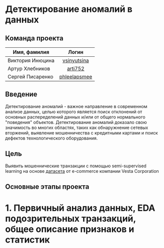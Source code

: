 Детектирование аномалий в данных
===============================


Команда проекта
------------------

|Имя, фамилия         | Логин          |
| -------------       |:------------------:| 
| Виктория Инюцина    | [vsinyutsina](https://github.com/vsinyutsina)       | 
| Артур Хлебников     | [arti752](https://github.com/arti752)         |  
| Сергей Писаренко    |[phleelapsmee](https://github.com/phleelapsmee)      | 

Введение
------------------
Детектирование аномалий - важное направление в современном анализе данных, целью которого является поиск отклонений от основных распеределений данных и/или от общего нормального "поведения" объектов. Детектирование аномалий доказало свою значимость во многих областях, таких как обнаружнение сетевых вторжений, выявление мошенничества с кредитными картами и поиск дефектов технологического оборудования.

Цель
------------------
Выявить мошеннические транзакции с помощью semi-supervised learning на основе [датасета](https://www.kaggle.com/competitions/ieee-fraud-detection/overview) от e-commerce компании Vesta Corporation

Основные этапы проекта
----------------------
# 1. Первичный анализ данных, EDA подозрительных транзакций, общее описание признаков и статистик
